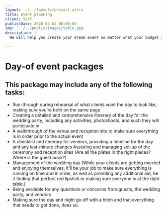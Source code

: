 ```yaml
---
layout: ../../layouts/project.astro
title: Event planning
client: Self
publishDate: 2020-03-02 00:00:00
img: '../../public/images/table.jpg'
description: |
  We will help you create your dream event no matter what your budget is. We want you to enjoy and leave all the work to us.

---
```


<h1>Day-of event packages</h1>
<h2>This package may include any of the following tasks:</h2> 
<ul>
  <li>Run-through during rehearsal of what clients want the day to look like, making sure you’re both on the same page
  </li>
  <li>Creating a detailed and comprehensive itinerary of the day for the wedding party, including any activities, photoshoots, and such they will participate in
  </li>
  <li>A walkthrough of the venue and reception site to make sure everything is in order prior to the actual event
  </li>
  <li>A checklist and itinerary for vendors, providing a timeline for the day and any last-minute changes
  Assisting and managing set-up of the ceremony and reception sites (Are all the plates in the right places? Where is the guest book?)
  </li>
  <li>Management of the wedding day (While your clients are getting married and enjoying themselves, it’ll be your job to make sure everything is running on time and in order, as well as providing any additional aid, be it finding that perfect red lipstick or making sure everyone is at the right table.)
  </li>
  <li>Being available for any questions or concerns from guests, the wedding party, and vendors
  </li>
  <li>Making sure the day and night go off with a hitch and that everything that needs to get done, does so.
  </li>
</ul>
